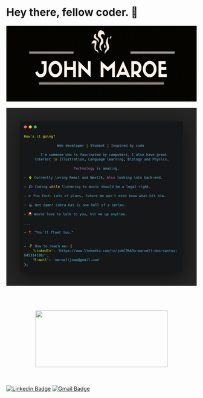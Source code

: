 # Hey there, fellow coder. 🐧

<p align="center">
  <img width="600" height="200" src="https://raw.githubusercontent.com/JohnMaroe/JohnMaroe/master/.github/I'm.gif">
</p>

![alt](https://raw.githubusercontent.com/JohnMaroe/JohnMaroe/master/.github/carbon.png)

<!--
How's it going?

				Web developer | Student | Inspired by code
                
        I'm someone who is fascinated by computers, I also have great
     interest in Illustration, Language learning, Biology and Physics.
      
           				Technology is amazing.
           
- 🌵 Currently loving React and NextJS. Also looking into back-end.

- 🎶 Coding while listening to music should be a legal right.

- ☄ Fun fact: Lots of plans, future me won't even know what hit him.
  
- 🎥 Hot damn! Cobra Kai is one hell of a series.

- 🎴 Would love to talk to you, hit me up anytime.

...

- 🎈 "You'll float too."


- 🌾 How to reach me: {
	'LinkedIn': 'https://www.linkedin.com/in/jo%C3%A3o-maroeli-dos-santos-645314196/',
    'E-mail': 'maroelijoao@gmail.com'
};
-->

<br /> <br />

<p align="center">
  <img width="350" height="150" src="https://media.giphy.com/media/QWkuGmMgphvmE/giphy.gif">
</p>

<br />

[![Linkedin Badge](https://img.shields.io/badge/-Jo%C3%A3o%20Maroeli-blue?style=for-the-badge&logo=Linkedin&logoColor=white&link=https://www.linkedin.com/in/jo%C3%A3o-maroeli-dos-santos-645314196/)](https://www.linkedin.com/in/jo%C3%A3o-maroeli-dos-santos-645314196/)
[![Gmail Badge](https://img.shields.io/badge/-maroelijoao@gmail.com-c14438?style=for-the-badge&logo=Gmail&logoColor=white&link=mailto:maroelijoao@gmail.com)](mailto:maroelijoao@gmail.com)
